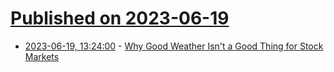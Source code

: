 # [Published on 2023-06-19](index.md)

* [2023-06-19, 13:24:00](https://soylentnews.org/article.pl?sid=23/06/18/1725211&from=rss) - [Why Good Weather Isn't a Good Thing for Stock Markets](https://soylentnews.org/article.pl?sid=23/06/18/1725211&from=rss)
